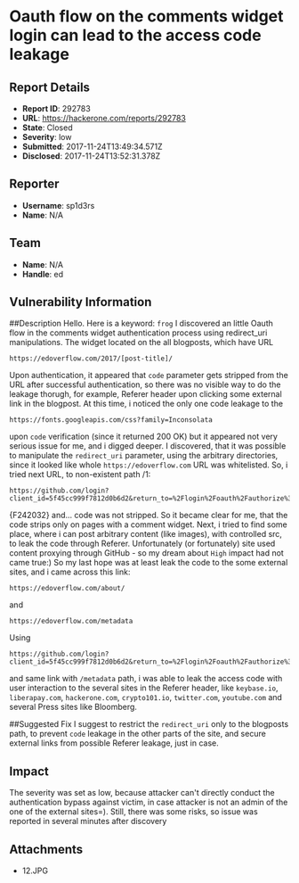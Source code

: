 # Oauth flow on the comments widget login can lead to the access code leakage

## Report Details
- **Report ID**: 292783
- **URL**: https://hackerone.com/reports/292783
- **State**: Closed
- **Severity**: low
- **Submitted**: 2017-11-24T13:49:34.571Z
- **Disclosed**: 2017-11-24T13:52:31.378Z

## Reporter
- **Username**: sp1d3rs
- **Name**: N/A

## Team
- **Name**: N/A
- **Handle**: ed

## Vulnerability Information
##Description
Hello. Here is a keyword: `frog`
I discovered an little Oauth flow in the comments widget authentication process using redirect_uri manipulations.
The widget located on the all blogposts, which have URL
```
https://edoverflow.com/2017/[post-title]/
```
Upon authentication, it appeared that `code` parameter gets stripped from the URL after successful authentication, so there was no visible way to do the leakage thorugh, for example, Referer header upon clicking some external link in the blogpost.
At this time, i noticed the only one code leakage to the 
```
https://fonts.googleapis.com/css?family=Inconsolata
```
upon `code` verification (since it returned 200 OK) but it appeared not very serious issue for me, and i digged deeper.
I discovered, that it was possible to manipulate the `redirect_uri` parameter, using the arbitrary directories, since it looked like whole `https://edoverflow.com` URL was whitelisted.
So, i tried next URL, to non-existent path /1:
```
https://github.com/login?client_id=5f45cc999f7812d0b6d2&return_to=%2Flogin%2Foauth%2Fauthorize%3Fclient_id%3D5f45cc999f7812d0b6d2%26redirect_uri%3Dhttps%253A%252F%252Fedoverflow.com%252F1%26scope%3Dpublic_repo
```
{F242032}
and... code was not stripped. So it became clear for me, that the code strips only on pages with a comment widget.
Next, i tried to find some place, where i can post arbitrary content (like images), with controlled src, to leak the code through Referer. Unfortunately (or fortunately) site used content proxying through GitHub - so my dream about `High` impact had not came true:)
So my last hope was at least leak the code to the some external sites, and i came across this link:
```
https://edoverflow.com/about/
```
and
```
https://edoverflow.com/metadata
```
Using 
```
https://github.com/login?client_id=5f45cc999f7812d0b6d2&return_to=%2Flogin%2Foauth%2Fauthorize%3Fclient_id%3D5f45cc999f7812d0b6d2%26redirect_uri%3Dhttps%253A%252F%252Fedoverflow.com%252Fabout%252f%26scope%3Dpublic_repo
```
and same link with `/metadata` path,
i was able to leak the access code with user interaction to the several sites in the Referer header, like `keybase.io`, `liberapay.com`, `hackerone.com`, `crypto101.io`, `twitter.com`, `youtube.com` and several Press sites like Bloomberg.

##Suggested Fix
I suggest to restrict the `redirect_uri` only to the blogposts path, to prevent `code` leakage in the other parts of the site, and secure external links from possible Referer leakage, just in case.

## Impact

The severity was set as low, because attacker can't directly conduct the authentication bypass against victim, in case attacker is not an admin of the one of the external sites=). 
Still, there was some risks, so issue was reported in several minutes after discovery

## Attachments
- 12.JPG
